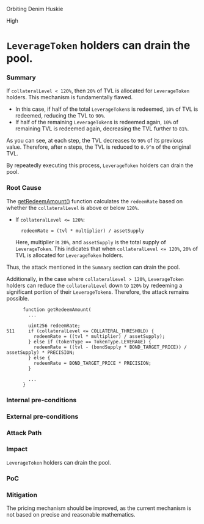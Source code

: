 Orbiting Denim Huskie

High

# `LeverageToken` holders can drain the pool.

### Summary

If `collateralLevel < 120%`, then `20%` of TVL is allocated for `LeverageToken` holders. This mechanism is fundamentally flawed.

- In this case, if half of the total `LeverageToken`s is redeemed, `10%` of TVL is redeemed, reducing the TVL to `90%`.
- If half of the remaining `LeverageToken`s is redeemed again, `10%` of remaining TVL is redeemed again, decreasing the TVL further to `81%`.

As you can see, at each step, the TVL decreases to `90%` of its previous value. Therefore, after `n` steps, the TVL is reduced to `0.9^n` of the original TVL.

By repeatedly executing this process, `LeverageToken` holders can drain the pool.

### Root Cause

The [getRedeemAmount()](https://github.com/sherlock-audit/2024-12-plaza-finance/tree/main/plaza-evm/src/Pool.sol#L511-L512) function calculates the `redeemRate` based on whether the `collateralLevel` is above or below `120%`.

- If `collateralLevel <= 120%`:
  ```solidity
    redeemRate = (tvl * multiplier) / assetSupply
  ```
  Here, multiplier is `20%`, and `assetSupply` is the total supply of `LeverageToken`.
This indicates that when `collateralLevel <= 120%`, `20%` of TVL is allocated for `LeverageToken` holders.

Thus, the attack mentioned in the `Summary` section can drain the pool.

Additionally, in the case where `collateralLevel > 120%`, `LeverageToken` holders can reduce the `collateralLevel` down to `120%` by redeeming a significant portion of their `LeverageToken`s. Therefore, the attack remains possible.

```solidity
      function getRedeemAmount(
        ...
        
        uint256 redeemRate;
511     if (collateralLevel <= COLLATERAL_THRESHOLD) {
          redeemRate = ((tvl * multiplier) / assetSupply);
        } else if (tokenType == TokenType.LEVERAGE) {
          redeemRate = ((tvl - (bondSupply * BOND_TARGET_PRICE)) / assetSupply) * PRECISION;
        } else {
          redeemRate = BOND_TARGET_PRICE * PRECISION;
        }
        
        ...
      }
```

### Internal pre-conditions

### External pre-conditions

### Attack Path

### Impact

`LeverageToken` holders can drain the pool.

### PoC

### Mitigation

The pricing mechanism should be improved, as the current mechanism is not based on precise and reasonable mathematics.